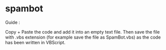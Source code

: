 # spambot

Guide : 

Copy + Paste the code and add it into an empty text file. Then save the file with .vbs extension (for example save the file as SpamBot.vbs)
as the code has been written in VBScript.
